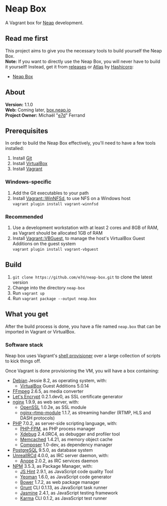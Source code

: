 # Neap Box

A Vagrant box for [Neap](https://github.com/e7d/neap) development.

## Read me first

This project aims to give you the necessary tools to build yourself the Neap Box.  
**Note:** If you want to directly use the Neap Box, you will never have to build it yourself! Instead, get it from [releases](./releases) or [Atlas](https://atlas.hashicorp.com/) by [Hashicorp](https://hashicorp.com/):
* [Neap Box](https://atlas.hashicorp.com/e7d/boxes/neap-box)

## About

**Version:** 1.1.0  
**Web:** Coming later, [box.neap.io](http://box.neap.io)  
**Project Owner:** Michaël "[e7d](https://github.com/e7d)" Ferrand

## Prerequisites

In order to build the Neap Box effectively, you'll need to have a few tools installed:

1. Install [Git](https://git-scm.com)
1. Install [VirtualBox](http://virtualbox.org)
1. Install [Vagrant](http://vagrantup.com)

### Windows-specific ###

1. Add the Git executables to your path
1. Install [Vagrant::WinNFSd](https://github.com/winnfsd/vagrant-winnfsd), to use NFS on a Windows host  
`vagrant plugin install vagrant-winnfsd`

### Recommended

1. Use a development workstation with at least 2 cores and 8GB of RAM, as Vagrant should be allocated 1GB of RAM
1. Install [Vagrant::VBGuest](https://github.com/dotless-de/vagrant-vbguest), to manage the host's VirtualBox Guest Additions on the guest system  
`vagrant plugin install vagrant-vbguest`

## Build ##

1. `git clone https://github.com/e7d/neap-box.git` to clone the latest version
1. Change into the directory `neap-box`
1. Run `vagrant up`
1. Run `vagrant package --output neap.box`

## What you get ##

After the build process is done, you have a file named `neap.box` that can be imported in Vagrant or VirtualBox.

### Software stack ###

Neap box uses Vagrant's [shell provisioner](https://docs.vagrantup.com/v2/provisioning/shell.html) over a large collection of scripts to kick things off.

Once Vagrant is done provisioning the VM, you will have a box containing:

* [Debian](https://www.debian.org/) Jessie 8.2, as operating system, with:
    * [VirtualBox](https://www.virtualbox.org/) Guest Additions 5.0.14
* [FFmpeg](https://www.ffmpeg.org/) 2.6.5, as media converter
* [Let's Encrypt](https://letsencrypt.org/) 0.2.1.dev0, as SSL certificate generator
* [nginx](http://nginx.org/) 1.9.9, as web server, with:
    * [OpenSSL](https://www.openssl.org/) 1.0.2e, as SSL module
    * [nginx-rtmp-module](https://github.com/sergey-dryabzhinsky/nginx-rtmp-module) 1.1.7, as streaming handler (RTMP, HLS and DASH protocols)
* [PHP](http://php.net/) 7.0.2, as server-side scripting language, with:
    * [PHP-FPM](http://php-fpm.org/), as PHP process manager
    * [Xdebug](http://xdebug.org/) 2.4.0RC4, as debugger and profiler tool
    * [Memcached](http://memcached.org/) 1.4.21, as memory object cache
    * [Composer](https://getcomposer.org/) 1.0-dev, as dependency manager
* [PostgreSQL](http://www.postgresql.org/) 9.5.0, as database system
* [UnrealIRCd](https://www.unrealircd.org/) 4.0.0, as IRC server daemon, with:
    * [Anope](https://www.anope.org/) 2.0.2, as IRC services daemon
* [NPM](https://www.npmjs.com/) 3.5.3, as Package Manager, with:
    * [JS Hint](http://jshint.com/) 2.9.1, as JavaScript code quality Tool
    * [Yeoman](http://yeoman.io/) 1.6.0, as JavaScript code generator
    * [Bower](http://bower.io/) 1.7.2, as web package manager
    * [Grunt](http://gruntjs.com/) CLI 0.1.13, as JavaScript task runner
    * [Jasmine](http://jasmine.github.io/) 2.4.1, as JavaScript testing framework
    * [Karma](http://karma-runner.github.io/) CLI 0.1.2, as JavaScript test runner
